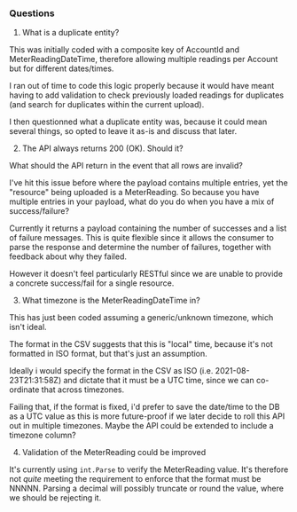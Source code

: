 ### Questions

1. What is a duplicate entity?

This was initially coded with a composite key of AccountId and MeterReadingDateTime, therefore allowing multiple readings per Account but for different dates/times.

I ran out of time to code this logic properly because it would have meant having to add validation to check previously loaded readings for duplicates (and search for duplicates within the current upload).

I then questionned what a duplicate entity was, because it could mean several things, so opted to leave it as-is and discuss that later.

2. The API always returns 200 (OK). Should it?

What should the API return in the event that all rows are invalid?

I've hit this issue before where the payload contains multiple entries, yet the "resource" being uploaded is a MeterReading. So because you have multiple entries in your payload, what do you do when you have a mix of success/failure?

Currently it returns a payload containing the number of successes and a list of failure messages. This is quite flexible since it allows the consumer to parse the response and determine the number of failures, together with feedback about why they failed.

However it doesn't feel particularly RESTful since we are unable to provide a concrete success/fail for a single resource.

3. What timezone is the MeterReadingDateTime in?

This has just been coded assuming a generic/unknown timezone, which isn't ideal.

The format in the CSV suggests that this is "local" time, because it's not formatted in ISO format, but that's just an assumption.

Ideally i would specify the format in the CSV as ISO (i.e. 2021-08-23T21:31:58Z) and dictate that it must be a UTC time, since we can co-ordinate that across timezones.

Failing that, if the format is fixed, i'd prefer to save the date/time to the DB as a UTC value as this is more future-proof if we later decide to roll this API out in multiple timezones. Maybe the API could be extended to include a timezone column?

4. Validation of the MeterReading could be improved

It's currently using `int.Parse` to verify the MeterReading value. It's therefore not _quite_ meeting the requirement to enforce that the format must be NNNNN. Parsing a decimal will possibly truncate or round the value, where we should be rejecting it.